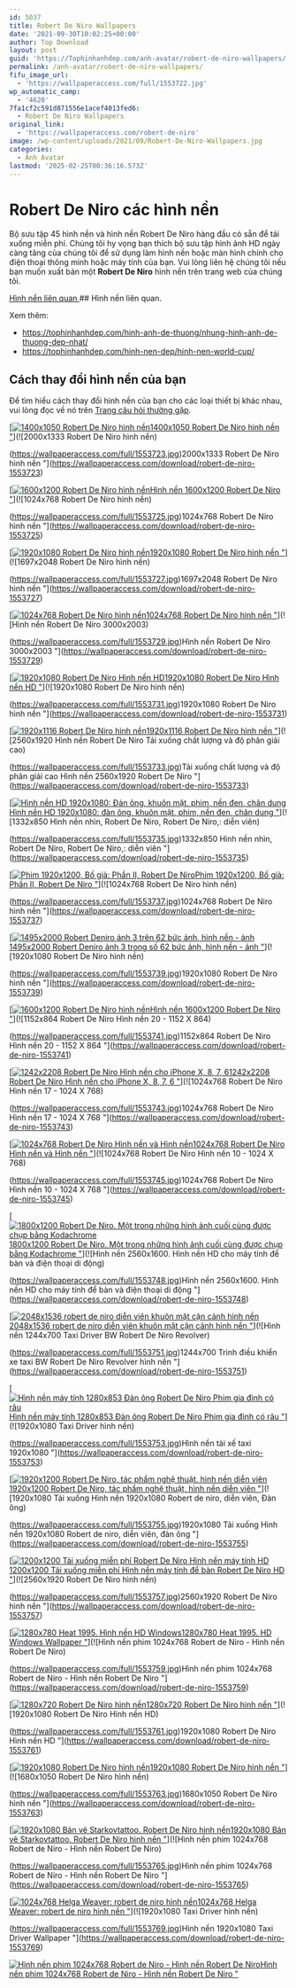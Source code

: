 ```yaml
---
id: 5037
title: Robert De Niro Wallpapers
date: '2021-09-30T10:02:25+00:00'
author: Top Download
layout: post
guid: 'https://Tophinhanhdep.com/anh-avatar/robert-de-niro-wallpapers/'
permalink: /anh-avatar/robert-de-niro-wallpapers/
fifu_image_url:
  - 'https://wallpaperaccess.com/full/1553722.jpg'
wp_automatic_camp:
  - '4620'
7fa1cf2c591d871556e1acef4013fed6:
  - Robert De Niro Wallpapers
original_link:
  - 'https://wallpaperaccess.com/robert-de-niro'
image: /wp-content/uploads/2021/09/Robert-De-Niro-Wallpapers.jpg
categories:
  - Ảnh Avatar
lastmod: '2025-02-25T00:36:16.573Z'
---
```

# Robert De Niro các hình nền

Bộ sưu tập 45 hình nền và hình nền Robert De Niro hàng đầu có sẵn để tải xuống miễn phí. Chúng tôi hy vọng bạn thích bộ sưu tập hình ảnh HD ngày càng tăng của chúng tôi để sử dụng làm hình nền hoặc màn hình chính cho điện thoại thông minh hoặc máy tính của bạn. Vui lòng liên hệ chúng tôi nếu bạn muốn xuất bản một **Robert De Niro** hình nền trên trang web của chúng tôi.

[Hình nền liên quan ](#related) ## Hình nền liên quan.

   
 Xem thêm:

   
- <https://tophinhanhdep.com/hinh-anh-de-thuong/nhung-hinh-anh-de-thuong-dep-nhat/>
- <https://tophinhanhdep.com/hinh-nen-dep/hinh-nen-world-cup/>

## Cách thay đổi hình nền của bạn

Để tìm hiểu cách thay đổi hình nền của bạn cho các loại thiết bị khác nhau, vui lòng đọc về nó trên [Trang câu hỏi thường gặp](https://tophinhanhdep.com/faq/).

  
[[![1400x1050 Robert De Niro hình nền](https://wallpaperaccess.com/full/1553722.jpg)1400x1050 Robert De Niro hình nền "](https://wallpaperaccess.com/download/robert-de-niro-1553722)](![2000x1333 Robert De Niro hình nền)

(https://wallpaperaccess.com/full/1553723.jpg)2000x1333 Robert De Niro hình nền "](https://wallpaperaccess.com/download/robert-de-niro-1553723)

[[![1600x1200 Robert De Niro hình nền](https://wallpaperaccess.com/full/1553724.jpg)Hình nền 1600x1200 Robert De Niro "](https://wallpaperaccess.com/download/robert-de-niro-1553724)](![1024x768 Robert De Niro hình nền)

(https://wallpaperaccess.com/full/1553725.jpg)1024x768 Robert De Niro hình nền "](https://wallpaperaccess.com/download/robert-de-niro-1553725)

[[![1920x1080 Robert De Niro hình nền](https://wallpaperaccess.com/full/1553726.jpg)1920x1080 Robert De Niro hình nền "](https://wallpaperaccess.com/download/robert-de-niro-1553726)](![1697x2048 Robert De Niro hình nền)

(https://wallpaperaccess.com/full/1553727.jpg)1697x2048 Robert De Niro hình nền "](https://wallpaperaccess.com/download/robert-de-niro-1553727)

[[![1024x768 Robert De Niro hình nền](https://wallpaperaccess.com/full/1553728.jpg)1024x768 Robert De Niro hình nền "](https://wallpaperaccess.com/download/robert-de-niro-1553728)](![Hình nền Robert De Niro 3000x2003)

(https://wallpaperaccess.com/full/1553729.jpg)Hình nền Robert De Niro 3000x2003 "](https://wallpaperaccess.com/download/robert-de-niro-1553729)

[[![1920x1080 Robert De Niro Hình nền HD](https://wallpaperaccess.com/full/1553730.jpg)1920x1080 Robert De Niro Hình nền HD "](https://wallpaperaccess.com/download/robert-de-niro-1553730)](![1920x1080 Robert De Niro hình nền)

(https://wallpaperaccess.com/full/1553731.jpg)1920x1080 Robert De Niro hình nền "](https://wallpaperaccess.com/download/robert-de-niro-1553731)

[[![1920x1116 Robert De Niro hình nền](https://wallpaperaccess.com/full/1553732.jpg)1920x1116 Robert De Niro hình nền "](https://wallpaperaccess.com/download/robert-de-niro-1553732)](![2560x1920 Hình nền Robert De Niro Tải xuống chất lượng và độ phân giải cao)

(https://wallpaperaccess.com/full/1553733.jpg)Tải xuống chất lượng và độ phân giải cao Hình nền 2560x1920 Robert De Niro "](https://wallpaperaccess.com/download/robert-de-niro-1553733)

[[![Hình nền HD 1920x1080: Đàn ông, khuôn mặt, phim, nền đen, chân dung](https://wallpaperaccess.com/full/1553734.jpg)Hình nền HD 1920x1080: đàn ông, khuôn mặt, phim, nền đen, chân dung "](https://wallpaperaccess.com/download/robert-de-niro-1553734)](![1332x850 Hình nền nhìn, Robert De Niro, Robert De Niro,: diễn viên)

(https://wallpaperaccess.com/full/1553735.jpg)1332x850 Hình nền nhìn, Robert De Niro, Robert De Niro,: diễn viên "](https://wallpaperaccess.com/download/robert-de-niro-1553735)

[[![Phim 1920x1200, Bố già: Phần II, Robert De Niro](https://wallpaperaccess.com/full/1553736.jpg)Phim 1920x1200, Bố già: Phần II, Robert De Niro "](https://wallpaperaccess.com/download/robert-de-niro-1553736)](![1024x768 Robert De Niro hình nền)

(https://wallpaperaccess.com/full/1553737.jpg)1024x768 Robert De Niro hình nền "](https://wallpaperaccess.com/download/robert-de-niro-1553737)

[[![1495x2000 Robert Deniro ảnh 3 trên 62 bức ảnh, hình nền - ảnh](https://wallpaperaccess.com/full/1553738.jpg)1495x2000 Robert Deniro ảnh 3 trong số 62 bức ảnh, hình nền - ảnh "](https://wallpaperaccess.com/download/robert-de-niro-1553738)](![1920x1080 Robert De Niro hình nền)

(https://wallpaperaccess.com/full/1553739.jpg)1920x1080 Robert De Niro hình nền "](https://wallpaperaccess.com/download/robert-de-niro-1553739)

[[![1600x1200 Robert De Niro hình nền](https://wallpaperaccess.com/full/1553740.jpg)Hình nền 1600x1200 Robert De Niro "](https://wallpaperaccess.com/download/robert-de-niro-1553740)](![1152x864 Robert De Niro Hình nền 20 - 1152 X 864)

(https://wallpaperaccess.com/full/1553741.jpg)1152x864 Robert De Niro Hình nền 20 - 1152 X 864 "](https://wallpaperaccess.com/download/robert-de-niro-1553741)

[[![1242x2208 Robert De Niro Hình nền cho iPhone X, 8, 7, 6](https://wallpaperaccess.com/full/1553742.jpg)1242x2208 Robert De Niro Hình nền cho iPhone X, 8, 7, 6 "](https://wallpaperaccess.com/download/robert-de-niro-1553742)](![1024x768 Robert De Niro Hình nền 17 - 1024 X 768)

(https://wallpaperaccess.com/full/1553743.jpg)1024x768 Robert De Niro Hình nền 17 - 1024 X 768 "](https://wallpaperaccess.com/download/robert-de-niro-1553743)

[[![1024x768 Robert De Niro Hình nền và Hình nền](https://wallpaperaccess.com/full/1553744.jpg)1024x768 Robert De Niro Hình nền và Hình nền "](https://wallpaperaccess.com/download/robert-de-niro-1553744)](![1024x768 Robert De Niro Hình nền 10 - 1024 X 768)

(https://wallpaperaccess.com/full/1553745.jpg)1024x768 Robert De Niro Hình nền 10 - 1024 X 768 "](https://wallpaperaccess.com/download/robert-de-niro-1553745)

[[![1800x1200 Robert De Niro.  Một trong những hình ảnh cuối cùng được chụp bằng Kodachrome](https://wallpaperaccess.com/full/1553747.jpg)1800x1200 Robert De Niro. Một trong những hình ảnh cuối cùng được chụp bằng Kodachrome "](https://wallpaperaccess.com/download/robert-de-niro-1553747)](![Hình nền 2560x1600.  Hình nền HD cho máy tính để bàn và điện thoại di động)

(https://wallpaperaccess.com/full/1553748.jpg)Hình nền 2560x1600. Hình nền HD cho máy tính để bàn và điện thoại di động "](https://wallpaperaccess.com/download/robert-de-niro-1553748)

[[![2048x1536 robert de niro diễn viên khuôn mặt cận cảnh hình nền](https://wallpaperaccess.com/full/1553750.jpg)2048x1536 robert de niro diễn viên khuôn mặt cận cảnh hình nền "](https://wallpaperaccess.com/download/robert-de-niro-1553750)](![Hình nền 1244x700 Taxi Driver BW Robert De Niro Revolver)

(https://wallpaperaccess.com/full/1553751.jpg)1244x700 Trình điều khiển xe taxi BW Robert De Niro Revolver hình nền "](https://wallpaperaccess.com/download/robert-de-niro-1553751)

[[![Hình nền máy tính 1280x853 Đàn ông Robert De Niro Phim gia đình có râu](https://wallpaperaccess.com/full/1553752.jpg)Hình nền máy tính 1280x853 Đàn ông Robert De Niro Phim gia đình có râu "](https://wallpaperaccess.com/download/robert-de-niro-1553752)](![1920x1080 Taxi Driver hình nền)

(https://wallpaperaccess.com/full/1553753.jpg)Hình nền tài xế taxi 1920x1080 "](https://wallpaperaccess.com/download/robert-de-niro-1553753)

[[![1920x1200 Robert De Niro, tác phẩm nghệ thuật, hình nền diễn viên](https://wallpaperaccess.com/full/1553754.jpg)1920x1200 Robert De Niro, tác phẩm nghệ thuật, hình nền diễn viên "](https://wallpaperaccess.com/download/robert-de-niro-1553754)](![1920x1080 Tải xuống Hình nền 1920x1080 Robert de niro, diễn viên, Đàn ông)

(https://wallpaperaccess.com/full/1553755.jpg)1920x1080 Tải xuống Hình nền 1920x1080 Robert de niro, diễn viên, đàn ông "](https://wallpaperaccess.com/download/robert-de-niro-1553755)

[[![1200x1200 Tải xuống miễn phí Robert De Niro Hình nền máy tính HD](https://wallpaperaccess.com/full/1553756.jpg)1200x1200 Tải xuống miễn phí Hình nền máy tính để bàn Robert De Niro HD "](https://wallpaperaccess.com/download/robert-de-niro-1553756)](![2560x1920 Robert De Niro hình nền)

(https://wallpaperaccess.com/full/1553757.jpg)2560x1920 Robert De Niro hình nền "](https://wallpaperaccess.com/download/robert-de-niro-1553757)

[[![1280x780 Heat 1995. Hình nền HD Windows](https://wallpaperaccess.com/full/1553758.jpg)1280x780 Heat 1995. HD Windows Wallpaper "](https://wallpaperaccess.com/download/robert-de-niro-1553758)](![Hình nền phim 1024x768 Robert de Niro - Hình nền Robert De Niro)

(https://wallpaperaccess.com/full/1553759.jpg)Hình nền phim 1024x768 Robert de Niro - Hình nền Robert De Niro "](https://wallpaperaccess.com/download/robert-de-niro-1553759)

[[![1280x720 Robert De Niro hình nền](https://wallpaperaccess.com/full/1553760.jpg)1280x720 Robert De Niro hình nền "](https://wallpaperaccess.com/download/robert-de-niro-1553760)](![1920x1080 Robert De Niro Hình nền HD)

(https://wallpaperaccess.com/full/1553761.jpg)1920x1080 Robert De Niro Hình nền HD "](https://wallpaperaccess.com/download/robert-de-niro-1553761)

[[![1920x1080 Robert De Niro hình nền](https://wallpaperaccess.com/full/1553762.jpg)1920x1080 Robert De Niro hình nền "](https://wallpaperaccess.com/download/robert-de-niro-1553762)](![1680x1050 Robert De Niro hình nền)

(https://wallpaperaccess.com/full/1553763.jpg)1680x1050 Robert De Niro hình nền "](https://wallpaperaccess.com/download/robert-de-niro-1553763)

[[![1920x1080 Bản vẽ Starkovtattoo.  Robert De Niro hình nền](https://wallpaperaccess.com/full/1553764.jpg)1920x1080 Bản vẽ Starkovtattoo. Robert De Niro hình nền "](https://wallpaperaccess.com/download/robert-de-niro-1553764)](![Hình nền phim 1024x768 Robert de Niro - Hình nền Robert De Niro)

(https://wallpaperaccess.com/full/1553765.jpg)Hình nền phim 1024x768 Robert de Niro - Hình nền Robert De Niro "](https://wallpaperaccess.com/download/robert-de-niro-1553765)

[[![1024x768 Helga Weaver: robert de niro hình nền](https://wallpaperaccess.com/full/1553767.jpg)1024x768 Helga Weaver: robert de niro hình nền "](https://wallpaperaccess.com/download/robert-de-niro-1553767)](![1920x1080 Taxi Driver hình nền)

(https://wallpaperaccess.com/full/1553769.jpg)Hình nền 1920x1080 Taxi Driver Wallpaper "](https://wallpaperaccess.com/download/robert-de-niro-1553769)

[![Hình nền phim 1024x768 Robert de Niro - Hình nền Robert De Niro](https://wallpaperaccess.com/full/1553770.jpg)Hình nền phim 1024x768 Robert de Niro - Hình nền Robert De Niro "](https://wallpaperaccess.com/download/robert-de-niro-1553770)
